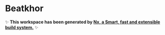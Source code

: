 # Beatkhor

✨ **This workspace has been generated by [Nx, a Smart, fast and extensible build system.](https://nx.dev)** ✨
